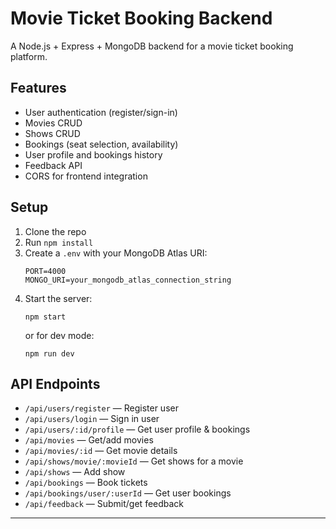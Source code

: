 # Movie Ticket Booking Backend

A Node.js + Express + MongoDB backend for a movie ticket booking platform.

## Features

- User authentication (register/sign-in)
- Movies CRUD
- Shows CRUD
- Bookings (seat selection, availability)
- User profile and bookings history
- Feedback API
- CORS for frontend integration

## Setup

1. Clone the repo
2. Run `npm install`
3. Create a `.env` with your MongoDB Atlas URI:
   ```
   PORT=4000
   MONGO_URI=your_mongodb_atlas_connection_string
   ```
4. Start the server:
   ```
   npm start
   ```
   or for dev mode:
   ```
   npm run dev
   ```

## API Endpoints

- `/api/users/register` — Register user
- `/api/users/login` — Sign in user
- `/api/users/:id/profile` — Get user profile & bookings
- `/api/movies` — Get/add movies
- `/api/movies/:id` — Get movie details
- `/api/shows/movie/:movieId` — Get shows for a movie
- `/api/shows` — Add show
- `/api/bookings` — Book tickets
- `/api/bookings/user/:userId` — Get user bookings
- `/api/feedback` — Submit/get feedback

---
